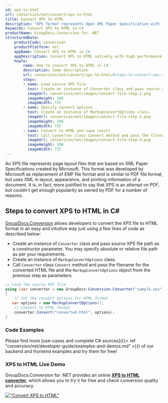 ```yaml
---
id: xps-to-html
url: conversion/net/convert/xps-to-html
title: Convert XPS to HTML
description: "XPS format represents Open XML Paper Specification with .xps extension. Learn how to convert XPS to HTML file programmatically in C# language using GroupDocs.Conversion for .NET library."
keywords: Convert XPS to HTML in C#
productName: GroupDocs.Conversion for .NET
structuredData:
    productCode: conversion
    productPlatform: net
    appName: Convert XPS to HTML in C#
    appDescription: Convert XPS to HTML natively with high performance using C# language and server side GroupDocs.Conversion for .NET APIs, without the use of any software like Microsoft or Open Office.
    howTo:
        name: How to convert XPS to HTML in C# 
        description: Some description
        url: conversion/net/convert/xps-to-html/#steps-to-convert-xps-to-html-in-c
        steps:
        - name: Load source XPS file 
          text: Create an instance of Converter class and pass source XPS file path as a constructor parameter. You may specify absolute or relative file path as per your requirements. 
          imageUrl: conversion/net/images/convert-file-step-1.png
          imageHeight: 196
          imageWidth: 737
        - name: Specify convert options 
          text: Create an instance of MarkupConvertOptions class.
          imageUrl: conversion/net/images/convert-file-step-2.png
          imageHeight: 196
          imageWidth: 737
        - name: Convert to HTML and save result 
          text: Call Converter class Convert method and pass the filename for the converted HTML file and the MarkupConvertOptions object from the previous step as parameters.
          imageUrl: conversion/net/images/convert-file-step-3.png
          imageHeight: 196
          imageWidth: 737
---
```


An XPS file represents page layout files that are based on XML Paper Specifications created by Microsoft. This format was developed by Microsoft as replacement of EMF file format and is similar to PDF file format, but uses XML in layout, appearance, and printing information of a document. It is, in fact, more justified to say that XPS is an attempt on PDF, but couldn't get enough popularity as owned by PDF for a number of reasons.

## Steps to convert XPS to HTML in C#

[GroupDocs.Conversion](https://products.groupdocs.com/conversion/net) allows developers to convert the XPS file to HTML format in an easy and intuitive way just using a few lines of code as described below:

* Create an instance of `Converter` class and pass source XPS file path as a constructor parameter. You may specify absolute or relative file path as per your requirements. 
* Create an instance of `MarkupConvertOptions` class.
* Call `Converter` class `Convert` method and pass the filename for the converted HTML file and the `MarkupConvertOptions` object from the previous step as parameters.

```csharp
// Load the source XPS file
using (var converter = new GroupDocs.Conversion.Converter("sample.xps"))
{
    // Set the convert options for HTML format
   var options = new MarkupConvertOptions();
    // Convert to HTML format
    converter.Convert("converted.html", options);
}
```

### Code Examples

Please find more [use-cases and complete C# sources]({{< ref "conversion/net/developer-guide/examples-and-demos.md" >}}) of our backend and frontend examples and try them for free!

### XPS to HTML Live Demo

GroupDocs.Conversion for .NET provides an online [**XPS to HTML converter**](https://products.groupdocs.app/conversion/xps-to-html), which allows you to try it for free and check conversion quality and accuracy.

[!["Convert XPS to HTML"](conversion/net/images/convert-to-html/convert-xps-to-html.png)](https://products.groupdocs.app/conversion/xps-to-html)